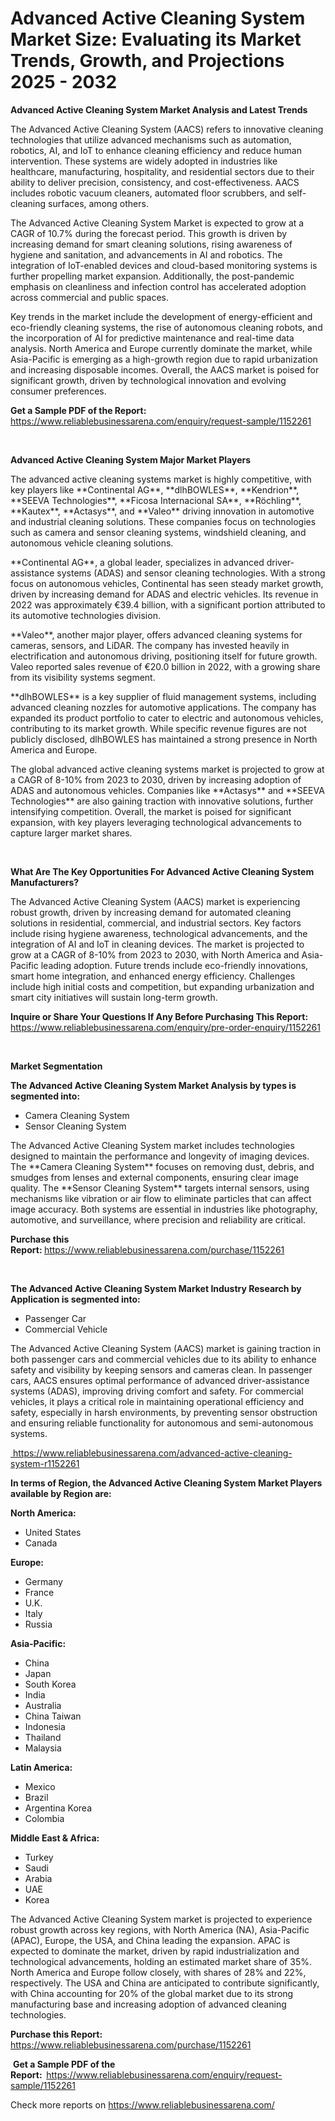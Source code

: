 <p><h1>Advanced Active Cleaning System Market Size: Evaluating its Market Trends, Growth, and Projections 2025 - 2032</h1></p><p><strong>Advanced Active Cleaning System Market Analysis and Latest Trends</strong></p>
<p><p>The Advanced Active Cleaning System (AACS) refers to innovative cleaning technologies that utilize advanced mechanisms such as automation, robotics, AI, and IoT to enhance cleaning efficiency and reduce human intervention. These systems are widely adopted in industries like healthcare, manufacturing, hospitality, and residential sectors due to their ability to deliver precision, consistency, and cost-effectiveness. AACS includes robotic vacuum cleaners, automated floor scrubbers, and self-cleaning surfaces, among others.</p><p>The Advanced Active Cleaning System Market is expected to grow at a CAGR of 10.7% during the forecast period. This growth is driven by increasing demand for smart cleaning solutions, rising awareness of hygiene and sanitation, and advancements in AI and robotics. The integration of IoT-enabled devices and cloud-based monitoring systems is further propelling market expansion. Additionally, the post-pandemic emphasis on cleanliness and infection control has accelerated adoption across commercial and public spaces.</p><p>Key trends in the market include the development of energy-efficient and eco-friendly cleaning systems, the rise of autonomous cleaning robots, and the incorporation of AI for predictive maintenance and real-time data analysis. North America and Europe currently dominate the market, while Asia-Pacific is emerging as a high-growth region due to rapid urbanization and increasing disposable incomes. Overall, the AACS market is poised for significant growth, driven by technological innovation and evolving consumer preferences.</p></p>
<p><strong>Get a Sample PDF of the Report:&nbsp;</strong> <a href="https://www.reliablebusinessarena.com/enquiry/request-sample/1152261?utm_campaign=2003&utm_medium=2&utm_source=Github&utm_content=ia&utm_term=24012025&utm_id=advanced-active-cleaning-system">https://www.reliablebusinessarena.com/enquiry/request-sample/1152261</a></p>
<p>&nbsp;</p>
<p><strong>Advanced Active Cleaning System Major Market Players</strong></p>
<p><p>The advanced active cleaning systems market is highly competitive, with key players like **Continental AG**, **dlhBOWLES**, **Kendrion**, **SEEVA Technologies**, **Ficosa Internacional SA**, **Röchling**, **Kautex**, **Actasys**, and **Valeo** driving innovation in automotive and industrial cleaning solutions. These companies focus on technologies such as camera and sensor cleaning systems, windshield cleaning, and autonomous vehicle cleaning solutions.</p><p>**Continental AG**, a global leader, specializes in advanced driver-assistance systems (ADAS) and sensor cleaning technologies. With a strong focus on autonomous vehicles, Continental has seen steady market growth, driven by increasing demand for ADAS and electric vehicles. Its revenue in 2022 was approximately €39.4 billion, with a significant portion attributed to its automotive technologies division.</p><p>**Valeo**, another major player, offers advanced cleaning systems for cameras, sensors, and LiDAR. The company has invested heavily in electrification and autonomous driving, positioning itself for future growth. Valeo reported sales revenue of €20.0 billion in 2022, with a growing share from its visibility systems segment.</p><p>**dlhBOWLES** is a key supplier of fluid management systems, including advanced cleaning nozzles for automotive applications. The company has expanded its product portfolio to cater to electric and autonomous vehicles, contributing to its market growth. While specific revenue figures are not publicly disclosed, dlhBOWLES has maintained a strong presence in North America and Europe.</p><p>The global advanced active cleaning systems market is projected to grow at a CAGR of 8-10% from 2023 to 2030, driven by increasing adoption of ADAS and autonomous vehicles. Companies like **Actasys** and **SEEVA Technologies** are also gaining traction with innovative solutions, further intensifying competition. Overall, the market is poised for significant expansion, with key players leveraging technological advancements to capture larger market shares.</p></p>
<p>&nbsp;</p>
<p><strong>What Are The Key Opportunities For Advanced Active Cleaning System Manufacturers?</strong></p>
<p><p>The Advanced Active Cleaning System (AACS) market is experiencing robust growth, driven by increasing demand for automated cleaning solutions in residential, commercial, and industrial sectors. Key factors include rising hygiene awareness, technological advancements, and the integration of AI and IoT in cleaning devices. The market is projected to grow at a CAGR of 8-10% from 2023 to 2030, with North America and Asia-Pacific leading adoption. Future trends include eco-friendly innovations, smart home integration, and enhanced energy efficiency. Challenges include high initial costs and competition, but expanding urbanization and smart city initiatives will sustain long-term growth.</p></p>
<p><strong>Inquire or Share Your Questions If Any Before Purchasing This Report:</strong> <a href="https://www.reliablebusinessarena.com/enquiry/pre-order-enquiry/1152261?utm_campaign=2003&utm_medium=2&utm_source=Github&utm_content=ia&utm_term=24012025&utm_id=advanced-active-cleaning-system">https://www.reliablebusinessarena.com/enquiry/pre-order-enquiry/1152261</a></p>
<p>&nbsp;</p>
<p><strong>Market Segmentation</strong></p>
<p><strong>The Advanced Active Cleaning System Market Analysis by types is segmented into:</strong></p>
<p><ul><li>Camera Cleaning System</li><li>Sensor Cleaning System</li></ul></p>
<p><p>The Advanced Active Cleaning System market includes technologies designed to maintain the performance and longevity of imaging devices. The **Camera Cleaning System** focuses on removing dust, debris, and smudges from lenses and external components, ensuring clear image quality. The **Sensor Cleaning System** targets internal sensors, using mechanisms like vibration or air flow to eliminate particles that can affect image accuracy. Both systems are essential in industries like photography, automotive, and surveillance, where precision and reliability are critical.</p></p>
<p><strong>Purchase this Report:&nbsp;</strong><a href="https://www.reliablebusinessarena.com/purchase/1152261?utm_campaign=2003&utm_medium=2&utm_source=Github&utm_content=ia&utm_term=24012025&utm_id=advanced-active-cleaning-system">https://www.reliablebusinessarena.com/purchase/1152261</a></p>
<p>&nbsp;</p>
<p><strong>The Advanced Active Cleaning System Market Industry Research by Application is segmented into:</strong></p>
<p><ul><li>Passenger Car</li><li>Commercial Vehicle</li></ul></p>
<p><p>The Advanced Active Cleaning System (AACS) market is gaining traction in both passenger cars and commercial vehicles due to its ability to enhance safety and visibility by keeping sensors and cameras clean. In passenger cars, AACS ensures optimal performance of advanced driver-assistance systems (ADAS), improving driving comfort and safety. For commercial vehicles, it plays a critical role in maintaining operational efficiency and safety, especially in harsh environments, by preventing sensor obstruction and ensuring reliable functionality for autonomous and semi-autonomous systems.</p></p>
<p><a href="https://www.reliablebusinessarena.com/advanced-active-cleaning-system-r1152261?utm_campaign=2003&utm_medium=2&utm_source=Github&utm_content=ia&utm_term=24012025&utm_id=advanced-active-cleaning-system">&nbsp;https://www.reliablebusinessarena.com/advanced-active-cleaning-system-r1152261</a></p>
<p><strong>In terms of Region, the Advanced Active Cleaning System Market Players available by Region are:</strong></p>
<p>
    <p> <strong> North America: </strong>
        <ul>
            <li>United States</li>
            <li>Canada</li>
        </ul>
        </p> 
    <p> <strong> Europe: </strong>
        <ul>
            <li>Germany</li>
            <li>France</li>
            <li>U.K.</li>
            <li>Italy</li>
            <li>Russia</li>
        </ul>
        </p> 
    <p> <strong> Asia-Pacific: </strong>
        <ul>
            <li>China</li>
            <li>Japan</li>
            <li>South Korea</li>
            <li>India</li>
            <li>Australia</li>
            <li>China Taiwan</li>
            <li>Indonesia</li>
            <li>Thailand</li>
            <li>Malaysia</li>
        </ul>
        </p> 
    <p> <strong> Latin America: </strong>
        <ul>
            <li>Mexico</li>
            <li>Brazil</li>
            <li>Argentina Korea</li>
            <li>Colombia</li>
        </ul>
        </p> 
    <p> <strong> Middle East & Africa: </strong>
        <ul>
            <li>Turkey</li>
            <li>Saudi</li>
            <li>Arabia</li>
            <li>UAE</li>
            <li>Korea</li>
        </ul>
    </p>
    </p>
<p><p>The Advanced Active Cleaning System market is projected to experience robust growth across key regions, with North America (NA), Asia-Pacific (APAC), Europe, the USA, and China leading the expansion. APAC is expected to dominate the market, driven by rapid industrialization and technological advancements, holding an estimated market share of 35%. North America and Europe follow closely, with shares of 28% and 22%, respectively. The USA and China are anticipated to contribute significantly, with China accounting for 20% of the global market due to its strong manufacturing base and increasing adoption of advanced cleaning technologies.</p></p>
<p><strong>Purchase this Report: </strong><a href="https://www.reliablebusinessarena.com/purchase/1152261?utm_campaign=2003&utm_medium=2&utm_source=Github&utm_content=ia&utm_term=24012025&utm_id=advanced-active-cleaning-system">https://www.reliablebusinessarena.com/purchase/1152261</a></p>
<p>&nbsp;<strong>Get a Sample PDF of the Report:&nbsp;&nbsp;</strong><a href="https://www.reliablebusinessarena.com/enquiry/request-sample/1152261?utm_campaign=2003&utm_medium=2&utm_source=Github&utm_content=ia&utm_term=24012025&utm_id=advanced-active-cleaning-system">https://www.reliablebusinessarena.com/enquiry/request-sample/1152261</a></p>
<p><strong></strong></p>
<p>Check more reports on <a href="https://www.reliablebusinessarena.com/?utm_campaign=2003&utm_medium=2&utm_source=Github&utm_content=ia&utm_term=24012025&utm_id=advanced-active-cleaning-system">https://www.reliablebusinessarena.com/</a></p>